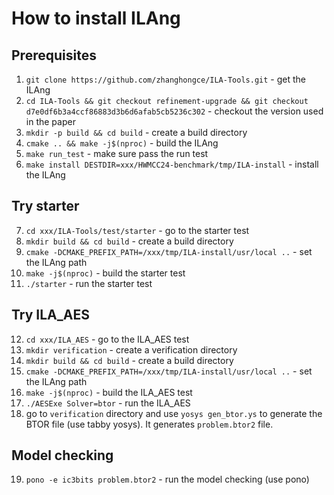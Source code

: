 # How to install ILAng

## Prerequisites 
1. `git clone https://github.com/zhanghongce/ILA-Tools.git` - get the ILAng
2. `cd ILA-Tools && git checkout refinement-upgrade && git checkout d7e0df6b3a4ccf86883d3b6d6afab5cb5236c302` - checkout the version used in the paper
3. `mkdir -p build && cd build` - create a build directory
4. `cmake .. && make -j$(nproc)` - build the ILAng
5. `make run_test` - make sure pass the run test
6. `make install DESTDIR=xxx/HWMCC24-benchmark/tmp/ILA-install` - install the ILAng

## Try starter
7. `cd xxx/ILA-Tools/test/starter` - go to the starter test
8. `mkdir build && cd build` - create a build directory
9. `cmake -DCMAKE_PREFIX_PATH=/xxx/tmp/ILA-install/usr/local ..` - set the ILAng path
10. `make -j$(nproc)` - build the starter test
11. `./starter` - run the starter test

## Try ILA_AES
12. `cd xxx/ILA_AES` - go to the ILA_AES test
13. `mkdir verification` - create a verification directory
14. `mkdir build && cd build` - create a build directory
15. `cmake -DCMAKE_PREFIX_PATH=/xxx/tmp/ILA-install/usr/local ..` - set the ILAng path
16. `make -j$(nproc)` - build the ILA_AES test
17. `./AESExe Solver=btor` - run the ILA_AES
18. go to `verification` directory and use `yosys gen_btor.ys` to generate the BTOR file (use tabby yosys). It generates `problem.btor2` file.

## Model checking
19. `pono -e ic3bits problem.btor2` - run the model checking (use pono)
